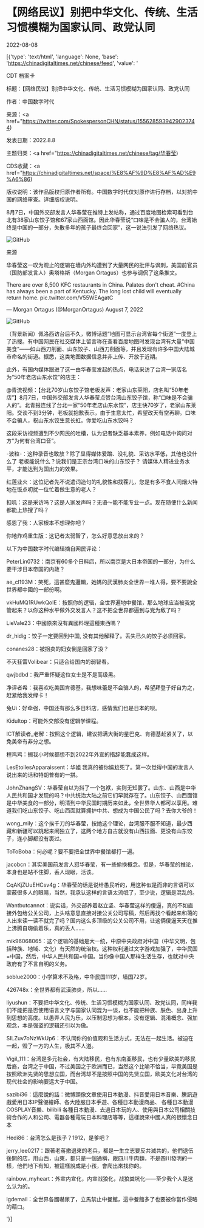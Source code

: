 # 【网络民议】别把中华文化、传统、生活习惯模糊为国家认同、政党认同

2022-08-08

[{'type': 'text/html', 'language': None, 'base': 'https://chinadigitaltimes.net/chinese/feed', 'value': '

CDT 档案卡

标题：【网络民议】别把中华文化、传统、生活习惯模糊为国家认同、政党认同

作者：中国数字时代

来源：<a href="https://twitter.com/SpokespersonCHN/status/1556285939429023744)

发表日期：2022.8.8

主题归类：<a href="https://chinadigitaltimes.net/chinese/tag/华春莹)

CDS收藏：<a href="https://chinadigitaltimes.net/space/%E8%AF%9D%E8%AF%AD%E9%A6%86)

版权说明：该作品版权归原作者所有。中国数字时代仅对原作进行存档，以对抗中国的网络审查。详细版权说明。





8月7日，中国外交部发言人华春莹在推特上发帖称，通过百度地图检索可看到台北有38家山东饺子馆和67家山西面馆。因此华春莹说“口味是不会骗人的，台湾始终是中国的一部分，失散多年的孩子最终会回家”，这一说法引发了网络热议。

![GitHub](https://chinadigitaltimes.net/chinese/files/2022/08/image-1659974557371.png)

来源

华春莹这一叹为观止的逻辑在墙内外均遭到了大量网民的批评与讽刺，美国前官员（国防部发言人）奥塔格斯（Morgan Ortagus）也参与调侃了这条推文。



There are over 8,500 KFC restaurants in China. Palates don\'t cheat. #China has always been a part of Kentucky. The long lost child will eventually return home. pic.twitter.com/V55WEAgatC

&mdash; Morgan Ortagus (@MorganOrtagus) August 7, 2022



![GitHub](https://chinadigitaltimes.net/chinese/files/2022/08/image-1659975583443.png)



（背景新闻）佩洛西访台后不久，微博话题“地图可显示台湾省每个街道”一度登上了热搜。有中国网民在社交媒体上留言称在查看百度地图时发现台湾有大量“中国美食”——如山西刀削面、山东饺子、山西刀削面等，并且发现有许多中国大陆城市命名的街道。据悉，这类地图数据信息并非上传、开放于近期。



此外，有国内媒体跟进了这一由华春莹发起的热点，电话采访了台湾一家店名为“50年老店山东水饺”的店主：



@青流视频：【台北70岁山东饺子馆老板发声：老家山东莱阳，店名叫“50年老店”】8月7日，中国外交部发言人华春莹点赞台湾山东饺子馆，称“口味是不会骗人的”。北青报连线了台北一家“50年老店山东水饺”，店主快70岁了，老家山东莱阳。交谈不到3分钟，老板就抱歉表示，由于生意太忙，希望改天有空再聊。口味不会骗人，祝山东水饺生意长虹。你爱吃山东水饺吗？





这段采访视频遭到不少网民的吐槽，认为记者缺乏基本素养，例如电话中询问对方“为何有台湾口音”。



-波粒-：这种录音也敢放？除了显得媒体爱蹭、没礼貌、采访水平低，其他也没什么了 老板能说什么？说我们是正宗台湾口味的山东饺子？ 请媒体人精进业务水平，才能达到为国出力的效果。

红莲业火：这位记者先不说遣词造句的礼貌性和找茬儿，您是有多不食人间烟火特地在饭点叨扰一位忙着做生意的老人？

扣叽：这是采访吗？这是人家发声吗？无语～能不能专业一点。现在随便什么新闻都能上热搜了吗？

感恩了我：人家根本不想理你吧？

你地炸鸡重生版：这记者太弱智了，怎么好意思放出来的？



以下为中国数字时代编辑摘自网民评论：



PeterLin0732：南京有60多个日料店，所以南京是大日本帝国的一部分，为什么要干涉日本帝国的内政？

ae_cl193M：笑死，這甚麼鬼邏輯，她媽的武漢肺炎全世界一堆人得，要不要說全世界都中國的一部份啊。

vkHuMQ1RUwkQoIE：按照你的逻辑，全世界遍地中餐馆，那么地球应当被我党管起来？以你这种水平做外交发言人？这不把全世界都逼到与党为敌了吗？

LieVale23：中國原來沒有異國料理這種東西嗎？

dr_hidig：饺子一定要回到中国, 没有其他解释了。丢失已久的饺子必须回家。

conanes28：被拐卖的妇女倒是回家了没？

不灭狂雷Volibear：只适合给国内的弱智看。

qwjbdbd：我严重怀疑这位女士是不是高级黑。

净评者希：我喜欢吃美国肯德基，我想味蕾是不会骗人的，希望拜登子好自为之，赶紧给我发绿卡！

兔Ui：好牵强，中国还有那么多日料店，感情我们也是日本的呗。

Kidultop：可能外交部没有逻辑学课程。

ICT解读者_老解：按照这个逻辑，建议把满大街的星巴克、肯德基赶紧关了，以免美帝有非分之想。

程鸡鸡：搁我小时候都想不到2022年外宣的措辞能蠢成这样。

LesEtoilesApparaissent：华姐 我真的被你尴尬死了。第一次觉得中国的发言人说出来的话和特朗普有的一拼。

JohnZhangSV：华春莹自以为抖了一个包袱，实则无知罢了。山东、山西是中华人民共和国才发现的吗？中共统治大陆之前它们早就存在了。山东饺子、山西面馆是中华美食的一部分，明清到中华民国时期历来如此，全世界华人都可以享用。难道我们吃山东饺子、吃山西面就算拥护中共、想成为中国公民了吗？去你大爷的！

wong_mily：这个挨千刀的华春莹，按她这个理论，台湾服不服不知道，最少西藏和新疆可以跳起来闹独立了，这两个地方自古就没有山西拉面、更没有山东饺子，连小脚都没有裹过。

ToToBoba：何必呢？要不要把全世界中餐馆都打一遍。

jacobcn：其实美国前发言人怼华春莹，有一些偷换概念。但是，华春莹的推论，本身也是站不住脚，丢人现眼，活该。

CqAKjZUuEHCsv4g：华春莹的话是说给愚民听的，用这种似是而非的言语可以蒙蔽很多人的眼睛，当然，我承认这样的言语太流氓了，至少说，逻辑是混乱的。

Wantbutcannot：说实话，外交部养着赵立坚、华春莹这样的傻逼，真的不如直接外包给公关公司，上头啥意思直接对接公关公司写稿，然后再找个看起来和蔼的人出来读一读不就完了吗？国内这么多顶级的公关公司不用，让这俩傻逼天天在推上沸腾自嗨偷着乐，真的丢人&#8230;&#8230;

mik96068065：这个逻辑的基础是大一统，中原中央政府对中国（中华文明，包括种族、地域、文化）有天然的统治权。这种权利通过文字游戏加强了，中华民国=中国，然后，中华人民共和国=中国。当你像中国人那样生活生存，也就对中央政府有了不言自明的义务。

soblue2000：小学算术不及格，中华民国111岁，墙国72岁。

426748x：全世界都有武漢肺炎，所以&#8230;&#8230;

liyushun：不要把中华文化、传统、生活习惯模糊为国家认同、政党认同，同样我们不能把是否使用语言文字与国家认同混为一谈，也不能把种族、肤色、出身上升到思想的高度。以愚弄人民为乐，以压制思想为根本，没有逻辑、混淆概念、强加观念，本是强盗的逻辑还引以为傲。

SILZuv7oNzWkUp6：不认同你的价值观和生活方式，无法在一起生活。被迫在一起，毁了一方的人生，极其不人道。

Vigil_111：台湾是多元社会，有大陆移民，也有东南亚移民，也有少量欧美的移民后裔，台湾之于中国，不过美国之于欧洲而已，当然这个比喻不恰当，毕竟美国是按照欧洲先贤的思想立国，而台湾却不是按照中国的先贤立国，欧美文化对台湾的现代社会的影响要远大于中国。

sazibi36：這麼說的話：微博頭像文章使用日本動漫、抖音愛用日本音樂、騰訊遊戲愛用日本IP聲優繪師、各大陸服日本手遊、各種日本動漫商品、 各種日本動漫COSPLAY音樂、bilibili 各種日本動漫、去過日本玩的人、使用與日本公司相關技術合作的人和公司、電器各種電玩日本料理店等等，這樣說來中國人真的很懷念日本

Hedi86：台湾怎么是孩子？1912，是爹吧？

jerry_lee0217：跟著老蔣撤退來的老兵，都是一生立志要反共滅共的，他們退伍後開的店，用山西，山東，都只是一個通稱，跟四川牛肉麵，不是四川發明的一樣，他們地下有知，被這樣說成是小孩，會爬出來找你的。

rainbow_myheart：外宣内宣化，内宣战狼化，战狼粪坑化——至少我个人是这么认为的。

lgdemail：全世界各國嚇尿了，立馬禁止中餐館，這中餐館多了也要被你當作侵略的藉口。

'}]